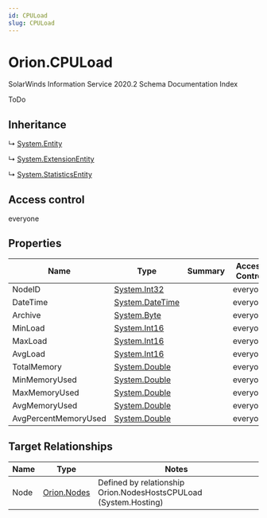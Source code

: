 ```yaml
---
id: CPULoad
slug: CPULoad
---
```


# Orion.CPULoad

SolarWinds Information Service 2020.2 Schema Documentation Index

ToDo

## Inheritance

↳ [System.Entity](./../System/Entity)

↳ [System.ExtensionEntity](./../System/ExtensionEntity)

↳ [System.StatisticsEntity](./../System/StatisticsEntity)

## Access control

everyone

## Properties

| Name | Type | Summary | Access Control |
| ------ | ------ | ------ | ------ |
| NodeID | [System.Int32](https://docs.microsoft.com/en-us/dotnet/api/system.int32) |  | everyone |
| DateTime | [System.DateTime](https://docs.microsoft.com/en-us/dotnet/api/system.datetime) |  | everyone |
| Archive | [System.Byte](https://docs.microsoft.com/en-us/dotnet/api/system.byte) |  | everyone |
| MinLoad | [System.Int16](https://docs.microsoft.com/en-us/dotnet/api/system.int16) |  | everyone |
| MaxLoad | [System.Int16](https://docs.microsoft.com/en-us/dotnet/api/system.int16) |  | everyone |
| AvgLoad | [System.Int16](https://docs.microsoft.com/en-us/dotnet/api/system.int16) |  | everyone |
| TotalMemory | [System.Double](https://docs.microsoft.com/en-us/dotnet/api/system.double) |  | everyone |
| MinMemoryUsed | [System.Double](https://docs.microsoft.com/en-us/dotnet/api/system.double) |  | everyone |
| MaxMemoryUsed | [System.Double](https://docs.microsoft.com/en-us/dotnet/api/system.double) |  | everyone |
| AvgMemoryUsed | [System.Double](https://docs.microsoft.com/en-us/dotnet/api/system.double) |  | everyone |
| AvgPercentMemoryUsed | [System.Double](https://docs.microsoft.com/en-us/dotnet/api/system.double) |  | everyone |

## Target Relationships

| Name | Type | Notes |
| ------ | ------ | ------ |
| Node | [Orion.Nodes](./../Orion/Nodes) | Defined by relationship Orion.NodesHostsCPULoad (System.Hosting) |

